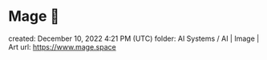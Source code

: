 # Mage 🧙

created: December 10, 2022 4:21 PM (UTC)
folder: AI Systems / AI | Image | Art
url: https://www.mage.space